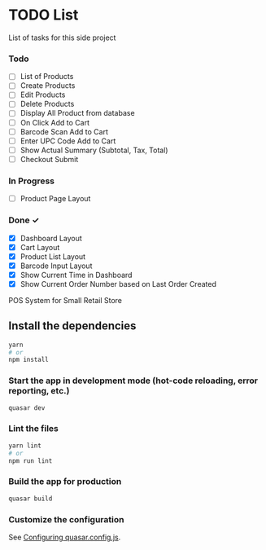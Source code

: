 # TODO List

List of tasks for this side project

### Todo

- [ ] List of Products
- [ ] Create Products
- [ ] Edit Products
- [ ] Delete Products
- [ ] Display All Product from database
- [ ] On Click Add to Cart
- [ ] Barcode Scan Add to Cart
- [ ] Enter UPC Code Add to Cart
- [ ] Show Actual Summary (Subtotal, Tax, Total)
- [ ] Checkout Submit
### In Progress

- [ ] Product Page Layout

### Done ✓

- [x] Dashboard Layout
- [x] Cart Layout
- [x] Product List Layout
- [x] Barcode Input Layout
- [x] Show Current Time in Dashboard
- [x] Show Current Order Number based on Last Order Created

POS System for Small Retail Store

## Install the dependencies
```bash
yarn
# or
npm install
```

### Start the app in development mode (hot-code reloading, error reporting, etc.)
```bash
quasar dev
```


### Lint the files
```bash
yarn lint
# or
npm run lint
```



### Build the app for production
```bash
quasar build
```

### Customize the configuration
See [Configuring quasar.config.js](https://v2.quasar.dev/quasar-cli-vite/quasar-config-js).
